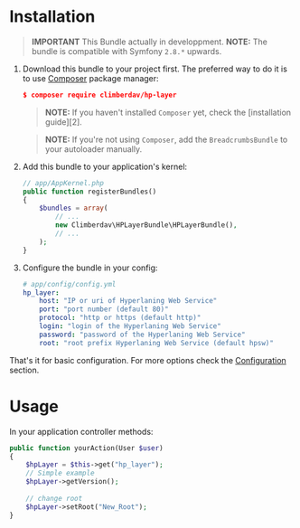 Installation
============
> **IMPORTANT** This Bundle actually in developpment.
> **NOTE:** The bundle is compatible with Symfony `2.8.*` upwards.

1. Download this bundle to your project first. The preferred way to do it is
    to use [Composer](https://getcomposer.org/) package manager:
    
    ``` json
    $ composer require climberdav/hp-layer
    ```
    
    > **NOTE:** If you haven't installed `Composer` yet, check the [installation guide][2].

    > **NOTE:** If you're not using `Composer`, add the `BreadcrumbsBundle` to your autoloader manually.

2. Add this bundle to your application's kernel:
    
    ``` php
    // app/AppKernel.php
    public function registerBundles()
    {
        $bundles = array(
            // ...
            new Climberdav\HPLayerBundle\HPLayerBundle(),
            // ...
        );
    }
    ```

3. Configure the bundle in your config:
    
    ``` yaml
    # app/config/config.yml
    hp_layer:
        host: "IP or uri of Hyperlaning Web Service"
        port: "port number (default 80)"
        protocol: "http or https (default http)"
        login: "login of the Hyperlaning Web Service"
        password: "password of the Hyperlaning Web Service"
        root: "root prefix Hyperlaning Web Service (default hpsw)"
    ```
    
    
That's  it for basic configuration. For more options check the [Configuration](#configuration) section.

Usage
=====

In your application controller methods:

``` php
public function yourAction(User $user)
{
    $hpLayer = $this->get("hp_layer");
    // Simple example
    $hpLayer->getVersion();
    
    // change root
    $hpLayer->setRoot("New_Root");
}
```